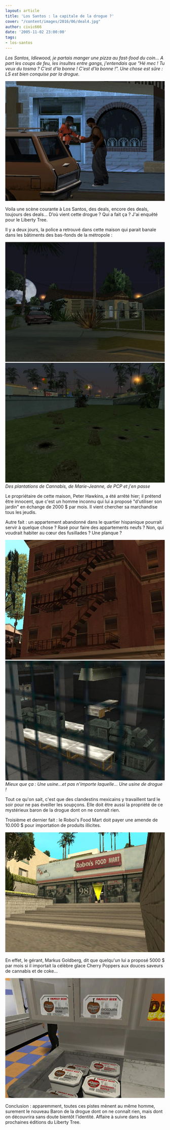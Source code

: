 ```yaml
---
layout: article
title: 'Los Santos : la capitale de la drogue ?'
cover: "/content/images/2016/06/deal4.jpg"
author: civic666
date: '2005-11-02 23:00:00'
tags:
- los-santos
---
```


_Los Santos, Idlewood, je partais manger une pizza au fast-food du coin... A part les coups de feu, les insultes entre gangs, j'entendais que "Hé mec ! Tu veux du tosma ? C'est d'la bonne ! C'est d'la bonne !". Une chose est sûre : LS est bien conquise par la drogue._

![](/content/images/2005/01/deal1.jpg)

Voila une scène courante à Los Santos, des deals, encore des deals, toujours des deals... D’où vient cette drogue ? Qui a fait ça ? J'ai enquêté pour le Liberty Tree.

Il y a deux jours, la police a retrouvé dans cette maison qui parait banale dans les bâtiments des bas-fonds de la métropole :

![](/content/images/2005/01/deal2.jpg)
![Des plantations de Cannabis, de Marie-Jeanne, de PCP et j'en passe](/content/images/2005/01/deal3.jpg)
_Des plantations de Cannabis, de Marie-Jeanne, de PCP et j'en passe_

Le propriétaire de cette maison, Peter Hawkins, a été arrêté hier; il prétend être innocent, que c'est un homme inconnu qui lui a proposé "d'utiliser son jardin" en échange de 2000 $ par mois. Il vient chercher sa marchandise tous les jeudis.

Autre fait : un appartement abandonné dans le quartier hispanique pourrait servir à quelque chose ? Rasé pour faire des appartements neufs ? Non, qui voudrait habiter au cœur des fusillades ? Une planque ?

![](/content/images/2005/01/deal5.jpg)
![Mieux que ça : Une usine...et pas n'importe laquelle... Une usine de drogue !](/content/images/2005/01/deal6.jpg)
_Mieux que ça : Une usine...et pas n'importe laquelle... Une usine de drogue !_

Tout ce qu'on sait, c'est que des clandestins mexicains y travaillent tard le soir pour ne pas éveiller les soupçons. Elle doit être aussi la propriété de ce mystérieux baron de la drogue dont on ne connaît rien.

Troisième et dernier fait : le Roboi's Food Mart doit payer une amende de 10.000 $ pour importation de produits illicites.

![](/content/images/2005/01/deal7.jpg)

En effet, le gérant, Markus Goldberg, dit que quelqu'un lui a proposé 5000 $ par mois si il importait la célèbre glace Cherry Poppers aux douces saveurs de cannabis et de coke...

![](/content/images/2005/01/deal8.jpg)

Conclusion : apparemment, toutes ces pistes mènent au même homme, surement le nouveau Baron de la drogue dont on ne connaît rien, mais dont on découvrira sans doute bientôt l'identité. Affaire à suivre dans les prochaines éditions du Liberty Tree.